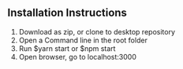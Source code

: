## Installation Instructions

1. Download as zip, or clone to desktop repository
2. Open a Command line in the root folder
3. Run $yarn start or $npm start
4. Open browser, go to localhost:3000